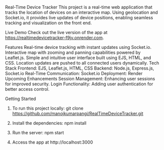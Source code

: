 Real-Time Device Tracker
This project is a real-time web application that tracks the location of devices on an interactive map. Using geolocation and Socket.io, it provides live updates of device positions, enabling seamless tracking and visualization on the front end.

Live Demo
Check out the live version of the app at https://realtimedevicetracker-f9jv.onrender.com.

Features
Real-time device tracking with instant updates using Socket.io.
Interactive map with zooming and panning capabilities powered by Leaflet.js.
Simple and intuitive user interface built using EJS, HTML, and CSS.
Location updates are pushed to all connected users dynamically.
Tech Stack
Frontend: EJS, Leaflet.js, HTML, CSS
Backend: Node.js, Express.js, Socket.io
Real-Time Communication: Socket.io
Deployment: Render
Upcoming Enhancements
Session Management: Enhancing user sessions for improved security.
Login Functionality: Adding user authentication for better access control.

Getting Started
1. To run this project locally:
   git clone https://github.com/manojkumarpangi/RealTimeDeviceTracker.git

2. Install the dependencies:
   npm install

3. Run the server:
   npm start
   
4. Access the app at http://localhost:3000
